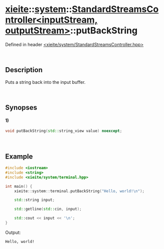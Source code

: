# [xieite](../../xieite.md)\:\:[system](../../system.md)\:\:[StandardStreamsController\<inputStream, outputStream\>](../StandardStreamsController.md)\:\:putBackString
Defined in header [<xieite/system/StandardStreamsController.hpp>](../../../include/xieite/system/StandardStreamsController.hpp)

&nbsp;

## Description
Puts a string back into the input buffer.

&nbsp;

## Synopses
#### 1)
```cpp
void putBackString(std::string_view value) noexcept;
```

&nbsp;

## Example
```cpp
#include <iostream>
#include <string>
#include <xieite/system/terminal.hpp>

int main() {
    xieite::system::terminal.putBackString("Hello, world!\n");

    std::string input;

    std::getline(std::cin, input);

    std::cout << input << '\n';
}
```
Output:
```
Hello, world!
```
